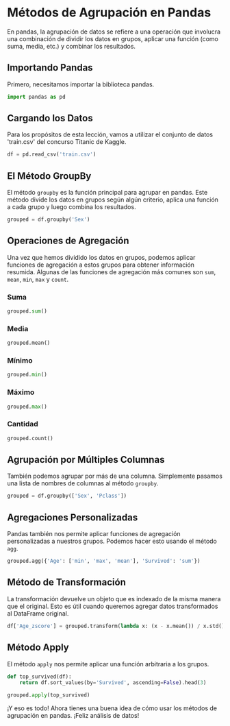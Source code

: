 
# Métodos de Agrupación en Pandas

En pandas, la agrupación de datos se refiere a una operación que involucra una combinación de dividir los datos en grupos, aplicar una función (como suma, media, etc.) y combinar los resultados.

## Importando Pandas

Primero, necesitamos importar la biblioteca pandas.

```python
import pandas as pd
```

## Cargando los Datos

Para los propósitos de esta lección, vamos a utilizar el conjunto de datos 'train.csv' del concurso Titanic de Kaggle.

```python
df = pd.read_csv('train.csv')
```

## El Método GroupBy

El método `groupby` es la función principal para agrupar en pandas. Este método divide los datos en grupos según algún criterio, aplica una función a cada grupo y luego combina los resultados.

```python
grouped = df.groupby('Sex')
```

## Operaciones de Agregación

Una vez que hemos dividido los datos en grupos, podemos aplicar funciones de agregación a estos grupos para obtener información resumida. Algunas de las funciones de agregación más comunes son `sum`, `mean`, `min`, `max` y `count`.

### Suma

```python
grouped.sum()
```

### Media

```python
grouped.mean()
```

### Mínimo

```python
grouped.min()
```

### Máximo

```python
grouped.max()
```

### Cantidad

```python
grouped.count()
```

## Agrupación por Múltiples Columnas

También podemos agrupar por más de una columna. Simplemente pasamos una lista de nombres de columnas al método `groupby`.

```python
grouped = df.groupby(['Sex', 'Pclass'])
```

## Agregaciones Personalizadas

Pandas también nos permite aplicar funciones de agregación personalizadas a nuestros grupos. Podemos hacer esto usando el método `agg`.

```python
grouped.agg({'Age': ['min', 'max', 'mean'], 'Survived': 'sum'})
```

## Método de Transformación

La transformación devuelve un objeto que es indexado de la misma manera que el original. Esto es útil cuando queremos agregar datos transformados al DataFrame original.

```python
df['Age_zscore'] = grouped.transform(lambda x: (x - x.mean()) / x.std())['Age']
```

## Método Apply

El método `apply` nos permite aplicar una función arbitraria a los grupos.

```python
def top_survived(df):
    return df.sort_values(by='Survived', ascending=False).head(3)

grouped.apply(top_survived)
```

¡Y eso es todo! Ahora tienes una buena idea de cómo usar los métodos de agrupación en pandas. ¡Feliz análisis de datos!
